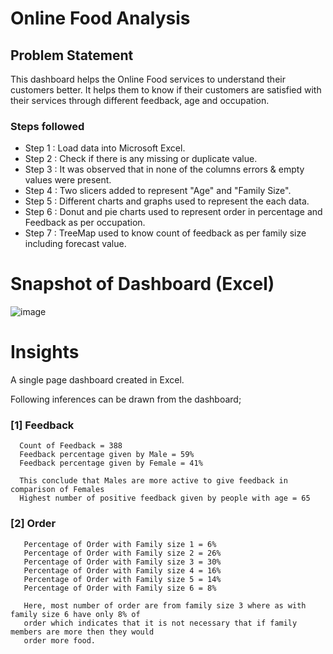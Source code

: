 # Online Food Analysis

## Problem Statement

This dashboard helps the Online Food services to understand their customers better. It helps them to know if their customers are satisfied with their services through different feedback, age and occupation. 

### Steps followed 

- Step 1 : Load data into Microsoft Excel.
- Step 2 : Check if there is any missing or duplicate value.
- Step 3 : It was observed that in none of the columns errors & empty values were present.
- Step 4 : Two slicers added to represent "Age" and "Family Size".
- Step 5 : Different charts and graphs used to represent the each data. 
- Step 6 : Donut and pie charts used to represent order in percentage and Feedback as per occupation.   
- Step 7 : TreeMap used to know count of feedback as per family size including forecast value.    

        
# Snapshot of Dashboard (Excel)

![image](https://github.com/user-attachments/assets/4af2dc3d-5918-48b2-bc93-e2f60f1965eb)


# Insights

A single page dashboard created in Excel.

Following inferences can be drawn from the dashboard;

### [1] Feedback 

      Count of Feedback = 388
      Feedback percentage given by Male = 59%
      Feedback percentage given by Female = 41%

      This conclude that Males are more active to give feedback in comparison of Females
      Highest number of positive feedback given by people with age = 65

### [2] Order

       Percentage of Order with Family size 1 = 6%
       Percentage of Order with Family size 2 = 26%
       Percentage of Order with Family size 3 = 30%
       Percentage of Order with Family size 4 = 16%
       Percentage of Order with Family size 5 = 14%
       Percentage of Order with Family size 6 = 8%

       Here, most number of order are from family size 3 where as with family size 6 have only 8% of                          
       order which indicates that it is not necessary that if family members are more then they would 
       order more food. 

